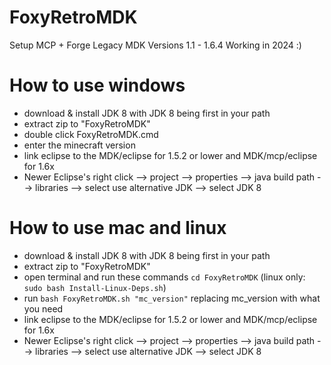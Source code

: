# FoxyRetroMDK
 Setup MCP + Forge Legacy MDK Versions 1.1 - 1.6.4 Working in 2024 :)

 # How to use windows
 * download & install JDK 8 with JDK 8 being first in your path
 * extract zip to "FoxyRetroMDK"
 * double click FoxyRetroMDK.cmd
 * enter the minecraft version
 * link eclipse to the MDK/eclipse for 1.5.2 or lower and MDK/mcp/eclipse for 1.6x
 * Newer Eclipse's right click --> project --> properties --> java build path --> libraries --> select use alternative JDK --> select JDK 8

# How to use mac and linux
 * download & install JDK 8 with JDK 8 being first in your path
 * extract zip to "FoxyRetroMDK"
 * open terminal and run these commands `cd FoxyRetroMDK` (linux only: `sudo bash Install-Linux-Deps.sh`)
 * run `bash FoxyRetroMDK.sh "mc_version"` replacing mc_version with what you need
 * link eclipse to the MDK/eclipse for 1.5.2 or lower and MDK/mcp/eclipse for 1.6x
 * Newer Eclipse's right click --> project --> properties --> java build path --> libraries --> select use alternative JDK --> select JDK 8
